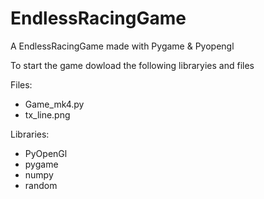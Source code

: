 # EndlessRacingGame
A EndlessRacingGame made with Pygame &amp; Pyopengl



To start the game dowload the following libraryies and files

Files:
-	Game_mk4.py
-	tx_line.png

Libraries:
-	PyOpenGl
-	pygame
-	numpy
-	random
